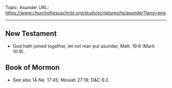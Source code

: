 Topic: Asunder
URL: https://www.churchofjesuschrist.org/study/scriptures/tg/asunder?lang=eng

---

## New Testament

- God hath joined together, let not man put asunder, Matt. 19:6 (Mark 10:9).

## Book of Mormon

- See also 1Â Ne. 17:45; Mosiah 27:18; D&C 6:2.

